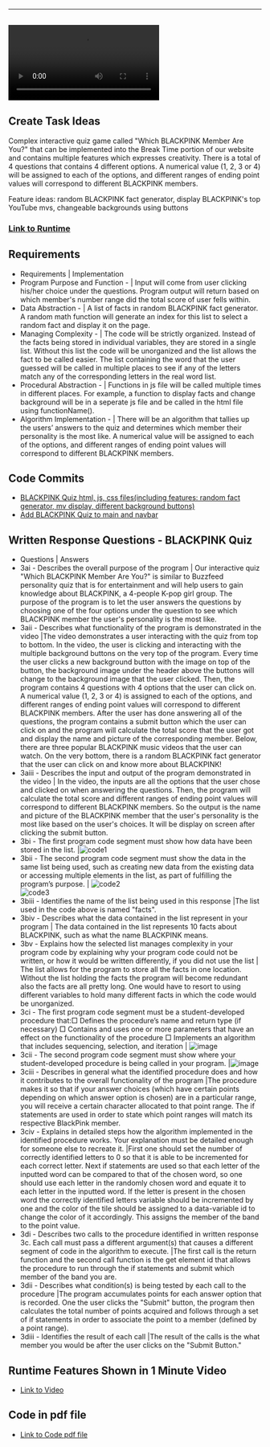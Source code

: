 ---

<br>

<div id="video_wrapper">
  <video autoplay loop>
    <source src="https://drive.google.com/uc?export=view&id=18m1-WZ8y18p8BpGyCfZWXvNKYj7Fr0IX" type="video/mp4">
  </video>
</div>

## Create Task Ideas
Complex interactive quiz game called "Which BLACKPINK Member Are You?" that can be implemented into the Break Time portion of our website and contains multiple features which expresses creativity. There is a total of 4 questions that contains 4 different options. A numerical value (1, 2, 3 or 4) will be assigned to each of the options, and different ranges of ending point values will correspond to different BLACKPINK members.

Feature ideas: random BLACKPINK fact generator, display BLACKPINK's top YouTube mvs, changeable backgrounds using buttons <br> 

### [Link to Runtime](http://localhost:63342/flask_portfolio/templates/quiz1.html?_ijt=piucut8b8fguh1l5tte5ej94vj) <br>

## Requirements
- Requirements   |  Implementation 
- Program Purpose and Function - | Input will come from user clicking his/her choice under the questions. Program output will return based on which member's number range did the total score of user fells within.     
-  Data Abstraction -  | A list of facts in random BLACKPINK fact generator. A random math function will generate an index for this list to select a random fact and display it on the page.   
- Managing Complexity - | The code will be strictly organized. Instead of the facts being stored in individual variables, they are stored in a single list. Without this list the code will be unorganized and the list allows the fact to be called easier. The list containing the word that the user guessed will be called in multiple places to see if any of the letters match any of the corresponding letters in the real word list.   
- Procedural Abstraction -  | Functions in js file will be called multiple times in different places. For example, a function to display facts and change background will be in a seperate js file and be called in the html file using functionName().   
- Algorithm Implementation -  | There will be an algorithm that tallies up the users’ answers to the quiz and determines which member their personality is the most like. A numerical value will be assigned to each of the options, and different ranges of ending point values will correspond to different BLACKPINK members.    


## Code Commits
* [BLACKPINK Quiz html, js, css files(including features: random fact generator, mv display, different background buttons)](https://github.com/samayass/flask_portfolio/commit/8a6449dc3bf1ef47e4489c412af7e0ff20a4b2cd) <br>
* [Add BLACKPINK Quiz to main and navbar](https://github.com/samayass/flask_portfolio/commit/0ae3c1b1d01c6cd3a52a01338614db67488c07f6)


## Written Response Questions - BLACKPINK Quiz
- Questions | Answers
- 3ai - Describes the overall purpose of the program  | Our interactive quiz "Which BLACKPINK Member Are You?" is similar to Buzzfeed personality quiz that is for entertainment and will help users to gain knowledge about BLACKPINK, a 4-people K-pop girl group. The purpose of the program is to let the user answers the questions by choosing one of the four options under the question to see which BLACKPINK member the user's personality is the most like.
- 3aii - Describes what functionality of the program is demonstrated in the video |The video demonstrates a user interacting with the quiz from top to bottom. In the video, the user is clicking and interacting with the multiple background buttons on the very top of the program. Every time the user clicks a new background button with the image on top of the button, the background image under the header above the buttons will change to the background image that the user clicked. Then, the program contains 4 questions with 4 options that the user can click on. A numerical value (1, 2, 3 or 4) is assigned to each of the options, and different ranges of ending point values will correspond to different BLACKPINK members. After the user has done answering all of the questions, the program contains a submit button which the user can click on and the program will calculate the total score that the user got and display the name and picture of the corresponding member. Below, there are three popular BLACKPINK music videos that the user can watch. On the very bottom, there is a random BLACKPINK fact generator that the user can click on and know more about BLACKPINK!
- 3aiii - Describes the input and output of the program demonstrated in the video  | In the video, the inputs are all the options that the user chose and clicked on when answering the questions. Then, the program will calculate the total score and different ranges of ending point values will correspond to different BLACKPINK members. So the output is the name and picture of the BLACKPINK member that the user's personality is the most like based on the user's choices. It will be display on screen after clicking the submit button.
- 3bi - The first program code segment must show how data have been stored in the list.  |![code1](https://user-images.githubusercontent.com/89208817/156059054-5a85afd3-b306-4e3b-8fc7-9d96f86fa17b.png)
- 3bii - The second program code segment must show the data in the same list being used, such as creating new data from the existing data or accessing multiple elements in the list, as part of fulfilling the program’s purpose.  | ![code2](https://user-images.githubusercontent.com/89208817/156059403-f3f14736-7554-4191-a2c0-e1238e42fa69.png)<br>![code3](https://user-images.githubusercontent.com/89208817/156059958-c8b60881-ea41-499f-87fc-a90702b9ed9b.png)
- 3biii - Identifies the name of the list being used in this response  |The list used in the code above is named "facts".
- 3biv - Describes what the data contained in the list represent in your program | The data contained in the list represents 10 facts about BLACKPINK, such as what the name BLACKPINK means.
- 3bv - Explains how the selected list manages complexity in your program code by explaining why your program code could not be written, or how it would be written differently, if you did not use the list   |  The list allows for the program to store all the facts in one location. Without the list holding the facts the program will become redundant also the facts are all pretty long. One would have to resort to using different variables to hold many different facts in which the code would be unorganized.
- 3ci - The first program code segment must be a student-developed procedure that:□ Defines the procedure’s name and return type (if necessary) □ Contains and uses one or more parameters that have an effect on the functionality of the procedure □ Implements an algorithm that includes sequencing, selection, and iteration   | ![image](https://user-images.githubusercontent.com/89225503/156255922-431969ef-34a4-4b3e-82ab-5098a8e3b27a.png)
- 3cii - The second program code segment must show where your student-developed procedure is being called in your program.  |![image](https://user-images.githubusercontent.com/89225503/156256035-b55a6b37-2c21-436f-8937-afc268f33599.png)
- 3ciii - Describes in general what the identified procedure does and how it contributes to the overall functionality of the program  |The procedure makes it so that if your answer choices (which have certain points depending on which answer option is chosen) are in a particular range, you will receive a certain character allocated to that point range. The if statements are used in order to state which point ranges will match its respective BlackPink member.
- 3civ - Explains in detailed steps how the algorithm implemented in the identified procedure works. Your explanation must be detailed enough for someone else to recreate it.  |First one should set the number of correctly identified letters to 0 so that it is able to be incremented for each correct letter. Next if statements are used so that each letter of the inputted word can be compared to that of the chosen word, so one should use each letter in the randomly chosen word and equate it to each letter in the inputted word. If the letter is present in the chosen word the correctly identified letters variable should be incremented by one and the color of the tile should be assigned to a data-variable id to change the color of it accordingly. This assigns the member of the band to the point value.
- 3di - Describes two calls to the procedure identified in written response 3c. Each call must pass a different argument(s) that causes a different segment of code in the algorithm to execute.  |The first call is the return function and the second call function is the get element id that allows the procedure to run through the if statements and submit which member of the band you are.
- 3dii - Describes what condition(s) is being tested by each call to the procedure  |The program accumulates points for each answer option that is recorded. One the user clicks the "Submit" button, the program then calculates the total number of points acquired and follows through a set of if statements in order to associate the point to a member (defined by a point range).
- 3diii - Identifies the result of each call |The result of the calls is the what member you would be after the user clicks on the "Submit Button."



## Runtime Features Shown in 1 Minute Video
* [Link to Video](https://drive.google.com/file/d/1Xfp15B5-ZlGGc_erR21kA9IIkjmJ2DQT/view)

## Code in pdf file
* [Link to Code pdf file](https://drive.google.com/file/d/1-OgLqMcDDlNr4sDPg3zfuxY4UbWOWktK/view)

